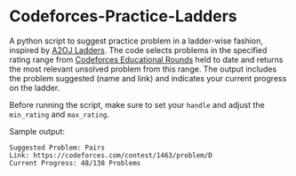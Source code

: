 # Codeforces-Practice-Ladders

A python script to suggest practice problem in a ladder-wise fashion, inspired by [A2OJ Ladders](https://a2oj.com/Ladders.html). The code selects problems in the specified rating range from [Codeforces Educational Rounds](https://codeforces.com/blog/entry/21496) held to date and returns the most relevant unsolved problem from this range. The output includes the problem suggested (name and link) and indicates your current progress on the ladder.

Before running the script, make sure to set your `handle` and adjust the `min_rating` and `max_rating`.

Sample output:
```
Suggested Problem: Pairs
Link: https://codeforces.com/contest/1463/problem/D
Current Progress: 48/138 Problems
```